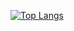[![Top Langs](https://github-readme-stats.vercel.app/api/top-langs/?username=fcivilstd&theme=dark)](https://github.com/anuraghazra/github-readme-stats)

